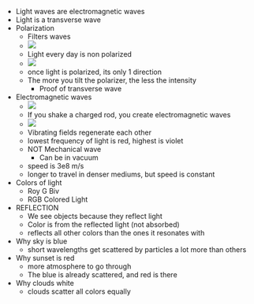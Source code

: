 -   Light waves are electromagnetic waves
-   Light is a transverse wave
-   Polarization
    -   Filters waves
    -   <img src="https://doggo.ninja/B1NqwM.png"/>
    -   Light every day is non polarized
    -   <img src="https://doggo.ninja/96Vsn8.png"/>
    -   once light is polarized, its only 1 direction
    -   The more you tilt the polarizer, the less the intensity
        -   Proof of transverse wave
-   Electromagnetic waves
    -   <img src="https://doggo.ninja/8EXGqt.png"/>
    -   If you shake a charged rod, you create electromagnetic waves
    -   <img src="https://doggo.ninja/168F5s.png"/>
    -   Vibrating fields regenerate each other
    -   lowest frequency of light is red, highest is violet
    -   NOT Mechanical wave
        -   Can be in vacuum
    -   speed is 3e8 m/s
    -   longer to travel in denser mediums, but speed is constant
-   Colors of light
    -   Roy G Biv
    -   RGB Colored Light
-   REFLECTION
    -   We see objects because they reflect light
    -   Color is from the reflected light (not absorbed)
    -   reflects all other colors than the ones it resonates with
-   Why sky is blue
    -   short wavelengths get scattered by particles a lot more than others
-   Why sunset is red
    -   more atmosphere to go through
    -   The blue is already scattered, and red is there
-   Why clouds white
    -   clouds scatter all colors equally
